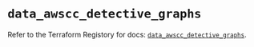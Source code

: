 # `data_awscc_detective_graphs`

Refer to the Terraform Registory for docs: [`data_awscc_detective_graphs`](https://registry.terraform.io/providers/hashicorp/awscc/0.70.0/docs/data-sources/detective_graphs).
